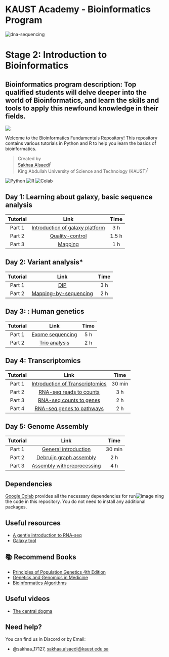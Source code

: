 # KAUST Academy - Bioinformatics Program

![dna-sequencing](https://github.com/galaxyproject/usegalaxy-tools/assets/42935314/6ba37898-31a2-4a1a-855f-ee23b0015dae)

# Stage 2: Introduction to Bioinformatics
## Bioinformatics program description: Top qualified students will delve deeper into the world of Bioinformatics, and learn the skills and tools to apply this newfound knowledge in their fields.


 <img src="https://img.shields.io/badge/License-MIT-yellow.svg" /></a>
 
Welcome to the Bioinformatics Fundamentals Repository! This repository contains various tutorials in Python and R to help you learn the basics of bioinformatics.


> Created by <br>
> [Sakhaa Alsaedi](https://cemse.kaust.edu.sa/cbrc/people/person/sakhaa-alsaedi)<sup>1</sup> <br>
> King Abdullah University of Science and Technology (KAUST)<sup>1</sup>

![Python](https://img.shields.io/badge/Python-3776AB?style=for-the-badge&logo=python&logoColor=white)
![R](https://img.shields.io/badge/R-276DC3?style=for-the-badge&logo=r&logoColor=white)
![Colab](https://img.shields.io/badge/Colab-F9AB00?style=for-the-badge&logo=googlecolab&color=525252)


## Day 1: Learning about galaxy, basic sequence analysis

|Tutorial| Link | Time| 
|:---: | :---:  |     :---:      | 
|Part 1| [Introduction of galaxy platform ](https://training.galaxyproject.org/training-material/topics/introduction/tutorials/galaxy-intro-peaks2genes/tutorial.html)| 3 h|
|Part 2| [Quality-control](https://training.galaxyproject.org/training-material/topics/sequence-analysis/tutorials/quality-control/tutorial.html)| 1.5 h|
|Part 3| [Mapping](https://training.galaxyproject.org/training-material/topics/sequence-analysis/tutorials/mapping/tutorial.html) | 1 h|


## Day 2: Variant analysis*

|Tutorial| Link | Time| 
|:---: | :---:  |     :---:      | 
|Part 1| [DIP](https://training.galaxyproject.org/training-material/topics/variant-analysis/tutorials/dip/tutorial.htm)| 3 h|
|Part 2| [Mapping-by-sequencing](https://training.galaxyproject.org/training-material/topics/variant-analysis/tutorials/mapping-by-sequencing/tutorial.html)| 2 h|


## Day 3: : Human genetics

|Tutorial| Link | Time| 
|:---: | :---:  |     :---:      | 
|Part 1| [Exome sequencing](https://training.galaxyproject.org/training-material/topics/variant-analysis/tutorials/exome-seq/tutorial.html)| 5 h|
|Part 2| [Trio analysis](https://training.galaxyproject.org/training-material/topics/variant-analysis/tutorials/trio-analysis/tutorial.html)| 2 h|


## Day 4: Transcriptomics

|Tutorial| Link | Time| 
|:---: | :---:  |     :---:      | 
|Part 1| [Introduction of Transcriptomics ](https://training.galaxyproject.org/training-material/topics/transcriptomics/tutorials/introduction/slides.html#1)| 30 min|
|Part 2| [RNA-seq reads to counts](https://training.galaxyproject.org/training-material/topics/transcriptomics/tutorials/rna-seq-reads-to-counts/tutorial.html)| 3 h|
|Part 3| [RNA-seq counts to genes](https://training.galaxyproject.org/training-material/topics/transcriptomics/tutorials/rna-seq-counts-to-genes/tutorial.html)| 2 h|
|Part 4| [RNA-seq genes to pathways](https://training.galaxyproject.org/training-material/topics/transcriptomics/tutorials/rna-seq-genes-to-pathways/tutorial.html)| 2 h|

## Day 5: Genome Assembly

|Tutorial| Link | Time| 
|:---: | :---:  |     :---:      | 
|Part 1| [General introduction](https://training.galaxyproject.org/training-material/topics/assembly/tutorials/general-introduction/tutorial.html)| 30 min|
|Part 2| [Debruijn graph assembly](https://training.galaxyproject.org/training-material/topics/assembly/tutorials/debruijn-graph-assembly/slides-plain.html)| 2 h|
|Part 3| [Assembly withpreprocessing](https://training.galaxyproject.org/training-material/topics/assembly/tutorials/assembly-with-preprocessing/tutorial.html)| 4 h|


## Dependencies
[Google Colab](https://colab.research.google.com) provides all the necessary dependencies for run![image](https://github.com/Sakhaa-Alsaedi/Bioinformatics-/assets/42935314/65e35618-1cc1-4e36-a937-03094b41938b)
ning the code in this repository. You do not need to install any additional packages.

## Useful resources 
- [A gentle introduction to RNA-seq](https://www.youtube.com/watch?app=desktop&v=tlf6wYJrwKY)
- [Galaxy tool](https://github.com/galaxyproject/usegalaxy-tools)

## :books: Recommend Books 
- [Principles of Population Genetics 4th Edition](https://www.scribd.com/document/327383907/Principles-Population-Genetics)
- [Genetics and Genomics in Medicine](https://moodle2.units.it/pluginfile.php/271710/mod_resource/content/1/Genetics-Genomics-Medicine.pdf)
- [Bioinformatics Algorithms](https://compeau.cbd.cmu.edu/online-education/bioinformatics-algorithms-an-active-learning-approach/)

## Useful videos
- [The central dogma](https://www.youtube.com/watch?v=gG7uCskUOrA&t=1s)
  
## Need help?
You can find us in Discord or by Email:

- @sakhaa_17127, sakhaa.alsaedi@kaust.edu.sa

